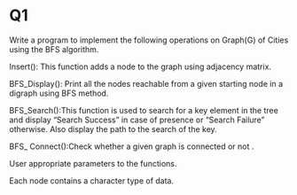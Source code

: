 # Q1
 Write a program to implement the following operations on Graph(G) of Cities using the BFS algorithm.

Insert(): This function adds a node to the graph using adjacency matrix.

BFS_Display(): Print all the nodes reachable from a given starting node in a digraph using BFS  method.

BFS_Search():This function is  used to search for a key element in the tree and display “Search Success” in case of presence or “Search Failure” otherwise. Also display the path to the search of the key.

BFS_ Connect():Check whether a given graph is connected or not .

User appropriate parameters to the functions.

Each node contains a character type of data.